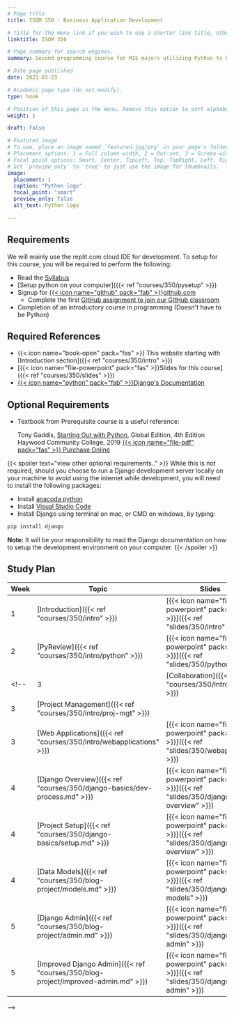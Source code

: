 ```yaml
---
# Page title
title: ISOM 350 - Business Application Development

# Title for the menu link if you wish to use a shorter link title, otherwise remove this option.
linktitle: ISOM 350

# Page summary for search engines.
summary: Second programming course for MIS majors utilizing Python to build data-driven business applications.

# Date page published
date: 2021-03-23

# Academic page type (do not modify).
type: book

# Position of this page in the menu. Remove this option to sort alphabetically.
weight: 1

draft: False

# Featured image
# To use, place an image named `featured.jpg/png` in your page's folder.
# Placement options: 1 = Full column width, 2 = Out-set, 3 = Screen-width
# Focal point options: Smart, Center, TopLeft, Top, TopRight, Left, Right, BottomLeft, Bottom, BottomRight
# Set `preview_only` to `true` to just use the image for thumbnails.
image:
  placement: 1
  caption: "Python logo"
  focal_point: "smart"
  preview_only: false
  alt_text: Python logo

---
```


## Requirements

We will mainly use the replit.com cloud IDE for development. To setup for this course, you will be required to perform the following:

- Read the [Syllabus](https://bit.ly/mis350_syl)
- [Setup python on your computer]({{< ref "courses/350/pysetup" >}})
- Signup for [{{< icon name="github" pack="fab" >}}github.com](https://github.com/join)
  - Complete the first [GitHub assignment to join our GitHub classroom](https://classroom.github.com/a/mRA5Otf1)
- Completion of an introductory course in programming (Doesn't have to be Python)

## Required References

- {{< icon name="book-open" pack="fas" >}} This website starting with [Introduction section]({{< ref "courses/350/intro" >}})
- [{{< icon name="file-powerpoint" pack="fas" >}}Slides for this course]({{< ref "courses/350/slides" >}})
- [{{< icon name="python" pack="fab" >}}Django's Documentation](https://docs.djangoproject.com/en/3.1/)


## Optional Requirements

- Textbook from Prerequisite course is a useful reference:


  Tony Gaddis, [Starting Out with Python](
https://www.pearson.com/uk/educators/higher-education-educators/program/Gaddis-Starting-Out-with-Python-Global-Edition-4th-Edition/PGM1963337.html), Global Edition, 4th Edition
  Haywood Community College, 2019 [{{< icon name="file-pdf" pack="fas" >}} Purchase Online](https://collegestudenttextbook.org/product/starting-out-with-python-global-4th-edition-ebook/)

{{< spoiler text="view other optional requirements.." >}}
While this is not required, should you choose to run a Django development server locally on your machine to avoid using the internet while development, you will need to install the following packages:

- Install [anacoda python](https://www.anaconda.com/products/individual#Downloads)
- Install [Visual Studio Code](https://code.visualstudio.com/download)
- Install Django using terminal on mac, or CMD on windows, by typing:
```bash
pip install django
```

**Note:** It will be your responsibility to read the Django documentation on how to setup the development environment on your computer.
{{< /spoiler >}}

## Study Plan


| Week  | Topic  | Slides | Assignment  |
|---|---|---|---|
| 1 | [Introduction]({{< ref "courses/350/intro" >}})  |  [{{< icon name="file-powerpoint" pack="fas" >}}]({{< ref "slides/350/intro" >}}) | [Complete course requirements]({{< ref "courses/350/#requirements">}})  |
| 2 |  [PyReview]({{< ref "courses/350/intro/python" >}})  | [{{< icon name="file-powerpoint" pack="fas" >}}]({{< ref "slides/350/python" >}})  |  [Form Project Teams on GitHub](https://classroom.github.com/g/kxc1jQKA) |
<!-- | 3 |  [Collaboration]({{< ref "courses/350/intro/collab" >}})  | [{{< icon name="file-powerpoint" pack="fas" >}}]({{< ref "slides/350/collab" >}})  | [Collboration Exercise](https://classroom.github.com/g/7iv9aOyv)  |
| 3 |  [Project Management]({{< ref "courses/350/intro/proj-mgt" >}}) | | [Help translate this website](https://github.com/mis350/website-translation) |
| 3 |  [Web Applications]({{< ref "courses/350/intro/webapplications" >}}) | [{{< icon name="file-powerpoint" pack="fas" >}}]({{< ref "slides/350/webapps" >}})  |  |
| 4 |  [Django Overview]({{< ref "courses/350/django-basics/dev-process.md" >}}) | [{{< icon name="file-powerpoint" pack="fas" >}}]({{< ref "slides/350/django-overview" >}}) | |
| 4 |  [Project Setup]({{< ref "courses/350/django-basics/setup.md" >}}) | [{{< icon name="file-powerpoint" pack="fas" >}}]({{< ref "slides/350/django-overview" >}}) | [Poll Project - Part 1]({{< ref "courses/350/poll-proj/part1.md" >}}) |
| 4 |  [Data Models]({{< ref "courses/350/blog-project/models.md" >}}) | [{{< icon name="file-powerpoint" pack="fas" >}}]({{< ref "slides/350/django-models" >}}) | |
| 5 |  [Django Admin]({{< ref "courses/350/blog-project/admin.md" >}}) | [{{< icon name="file-powerpoint" pack="fas" >}}]({{< ref "slides/350/django-admin" >}}) | |
| 5 |  [Improved Django Admin]({{< ref "courses/350/blog-project/improved-admin.md" >}}) | [{{< icon name="file-powerpoint" pack="fas" >}}]({{< ref "slides/350/django-admin" >}}) | |
 -->

